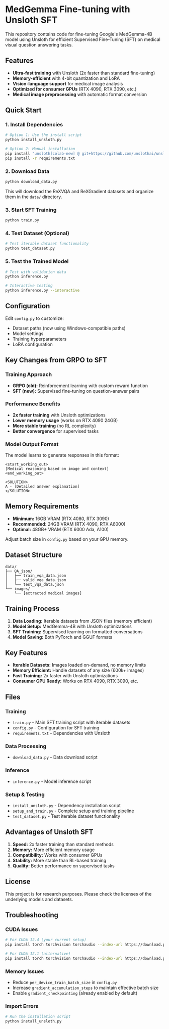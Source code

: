 # MedGemma Fine-tuning with Unsloth SFT

This repository contains code for fine-tuning Google's MedGemma-4B model using Unsloth for efficient Supervised Fine-Tuning (SFT) on medical visual question answering tasks.

## Features

- **Ultra-fast training** with Unsloth (2x faster than standard fine-tuning)
- **Memory-efficient** with 4-bit quantization and LoRA
- **Vision-language support** for medical image analysis
- **Optimized for consumer GPUs** (RTX 4090, RTX 3090, etc.)
- **Medical image preprocessing** with automatic format conversion

## Quick Start

### 1. Install Dependencies

```bash
# Option 1: Use the install script
python install_unsloth.py

# Option 2: Manual installation
pip install "unsloth[colab-new] @ git+https://github.com/unslothai/unsloth.git"
pip install -r requirements.txt
```

### 2. Download Data

```bash
python download_data.py
```

This will download the ReXVQA and ReXGradient datasets and organize them in the `data/` directory.

### 3. Start SFT Training

```bash
python train.py
```

### 4. Test Dataset (Optional)

```bash
# Test iterable dataset functionality
python test_dataset.py
```

### 5. Test the Trained Model

```bash
# Test with validation data
python inference.py

# Interactive testing
python inference.py --interactive
```

## Configuration

Edit `config.py` to customize:
- Dataset paths (now using Windows-compatible paths)
- Model settings
- Training hyperparameters
- LoRA configuration

## Key Changes from GRPO to SFT

### Training Approach
- **GRPO (old):** Reinforcement learning with custom reward function
- **SFT (new):** Supervised fine-tuning on question-answer pairs

### Performance Benefits
- **2x faster training** with Unsloth optimizations
- **Lower memory usage** (works on RTX 4090 24GB)
- **More stable training** (no RL complexity)
- **Better convergence** for supervised tasks

### Model Output Format
The model learns to generate responses in this format:
```
<start_working_out>
[Medical reasoning based on image and context]
<end_working_out>

<SOLUTION>
A - [Detailed answer explanation]
</SOLUTION>
```

## Memory Requirements

- **Minimum:** 16GB VRAM (RTX 4080, RTX 3090)
- **Recommended:** 24GB VRAM (RTX 4090, RTX A6000)
- **Optimal:** 48GB+ VRAM (RTX 6000 Ada, A100)

Adjust batch size in `config.py` based on your GPU memory.

## Dataset Structure

```
data/
├── QA_json/
│   ├── train_vqa_data.json
│   ├── valid_vqa_data.json
│   └── test_vqa_data.json
└── images/
    └── [extracted medical images]
```

## Training Process

1. **Data Loading:** Iterable datasets from JSON files (memory efficient)
2. **Model Setup:** MedGemma-4B with Unsloth optimizations
3. **SFT Training:** Supervised learning on formatted conversations
4. **Model Saving:** Both PyTorch and GGUF formats

## Key Features

- **Iterable Datasets:** Images loaded on-demand, no memory limits
- **Memory Efficient:** Handle datasets of any size (600k+ images)
- **Fast Training:** 2x faster with Unsloth optimizations
- **Consumer GPU Ready:** Works on RTX 4090, RTX 3090, etc.

## Files

### Training
- `train.py` - Main SFT training script with iterable datasets
- `config.py` - Configuration for SFT training
- `requirements.txt` - Dependencies with Unsloth

### Data Processing
- `download_data.py` - Data download script

### Inference
- `inference.py` - Model inference script

### Setup & Testing
- `install_unsloth.py` - Dependency installation script
- `setup_and_train.py` - Complete setup and training pipeline
- `test_dataset.py` - Test iterable dataset functionality

## Advantages of Unsloth SFT

1. **Speed:** 2x faster training than standard methods
2. **Memory:** More efficient memory usage
3. **Compatibility:** Works with consumer GPUs
4. **Stability:** More stable than RL-based training
5. **Quality:** Better performance on supervised tasks

## License

This project is for research purposes. Please check the licenses of the underlying models and datasets.

## Troubleshooting

### CUDA Issues
```bash
# For CUDA 12.4 (your current setup)
pip install torch torchvision torchaudio --index-url https://download.pytorch.org/whl/cu124

# For CUDA 12.1 (alternative)
pip install torch torchvision torchaudio --index-url https://download.pytorch.org/whl/cu121
```

### Memory Issues
- Reduce `per_device_train_batch_size` in `config.py`
- Increase `gradient_accumulation_steps` to maintain effective batch size
- Enable `gradient_checkpointing` (already enabled by default)

### Import Errors
```bash
# Run the installation script
python install_unsloth.py
```